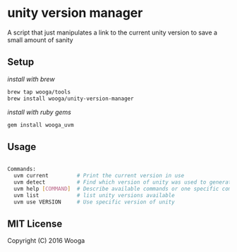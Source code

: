 # unity version manager 

A script that just manipulates a link to the current unity version to save a small amount of sanity


## Setup

_install with brew_

```bash
brew tap wooga/tools
brew install wooga/unity-version-manager
```

_install with ruby gems_

```bash
gem install wooga_uvm
```


## Usage

```bash

Commands:
  uvm current         # Print the current version in use
  uvm detect          # Find which version of unity was used to generate the project in current dir
  uvm help [COMMAND]  # Describe available commands or one specific command
  uvm list            # list unity versions available
  uvm use VERSION     # Use specific version of unity

```


## MIT License

Copyright (C) 2016 Wooga

